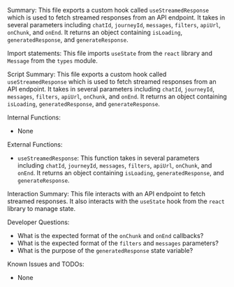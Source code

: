 Summary:
This file exports a custom hook called `useStreamedResponse` which is used to fetch streamed responses from an API endpoint. It takes in several parameters including `chatId`, `journeyId`, `messages`, `filters`, `apiUrl`, `onChunk`, and `onEnd`. It returns an object containing `isLoading`, `generatedResponse`, and `generateResponse`.

Import statements:
This file imports `useState` from the `react` library and `Message` from the `types` module.

Script Summary:
This file exports a custom hook called `useStreamedResponse` which is used to fetch streamed responses from an API endpoint. It takes in several parameters including `chatId`, `journeyId`, `messages`, `filters`, `apiUrl`, `onChunk`, and `onEnd`. It returns an object containing `isLoading`, `generatedResponse`, and `generateResponse`.

Internal Functions:
- None

External Functions:
- `useStreamedResponse`: This function takes in several parameters including `chatId`, `journeyId`, `messages`, `filters`, `apiUrl`, `onChunk`, and `onEnd`. It returns an object containing `isLoading`, `generatedResponse`, and `generateResponse`.

Interaction Summary:
This file interacts with an API endpoint to fetch streamed responses. It also interacts with the `useState` hook from the `react` library to manage state.

Developer Questions:
- What is the expected format of the `onChunk` and `onEnd` callbacks?
- What is the expected format of the `filters` and `messages` parameters?
- What is the purpose of the `generatedResponse` state variable?

Known Issues and TODOs:
- None